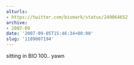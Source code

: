 ```yaml
---
alturls:
- https://twitter.com/bismark/status/249064652
archive:
- 2007-09
date: '2007-09-05T15:46:34+00:00'
slug: '1189007194'
---
```


sitting in BIO 100.. yawn


